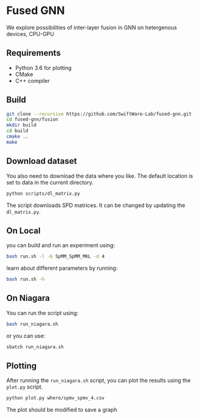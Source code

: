 # Fused GNN
We explore possibilities of inter-layer fusion in GNN on hetergenous devices, CPU-GPU

## Requirements
- Python 3.6 for plotting
- CMake
- C++ compiler


## Build
```bash
git clone --recursive https://github.com/SwiftWare-Lab/fused-gnn.git
cd fused-gnn/fusion
mkdir build
cd build
cmake ..
make
```

## Download dataset
You also need to download the data where you like. The default location 
is set to data in the current directory.
```bash
python scripts/dl_matrix.py
```
The script downloads SPD matrices. It can be changed by updating the `dl_matrix.py`. 
## On Local
you can build and run an experiment using:
```bash
bash run.sh -l -b SpMM_SpMM_MKL -d 4
```
learn about different parameters by running:
```bash
bash run.sh -h
```
## On Niagara
 You can run the script using:
```bash
bash run_niagara.sh
```
or you can use:
```bash
sbatch run_niagara.sh
```

## Plotting

After running the `run_niagara.sh` script, you can plot the results using the `plot.py` script.

```bash
python plot.py where/spmv_spmv_4.csv
```
The plot should be modified to save a graph

